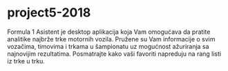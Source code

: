# project5-2018
Formula 1 Asistent je desktop aplikacija koja Vam omogućava da pratite
analitike najbrže trke motornih vozila. Pružene su Vam informacije o svim
vozačima, timovima i trkama u šampionatu uz mogućnost ažuriranja sa najnovijim
rezultatima. Posmatrajte kako vaši favoriti napreduju na rang listi iz trke u trku.
